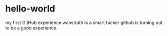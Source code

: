 # hello-world
my first GitHub experience
wanstrath is a smart fucker github is turning out to be a good experience.
